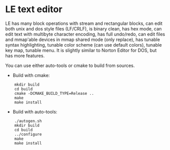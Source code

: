 LE text editor
===

LE has many block operations with stream and rectangular blocks, can edit
both unix and dos style files (LF/CRLF), is binary clean, has hex mode, can
edit text with multibyte character encoding, has full undo/redo, can edit
files and mmap'able devices in mmap shared mode (only replace), has tunable
syntax highlighting, tunable color scheme (can use default colors), tunable
key map, tunable menu. It is slightly similar to Norton Editor for DOS, but
has more features.

You can use either auto-tools or cmake to build from sources.

* Build with cmake:
```shell
    mkdir build
    cd build
    cmake -DCMAKE_BUILD_TYPE=Release ..
    make
    make install
```
* Build with auto-tools:
```shell
    ./autogen.sh
    mkdir build
    cd build
    ../configure
    make
    make install
```
